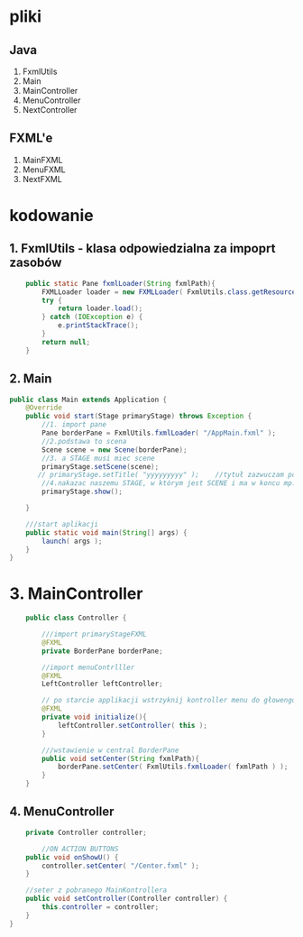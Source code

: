 # pliki

## Java
1. FxmlUtils
2. Main
3. MainController
4. MenuController
5. NextController


## FXML'e
1. MainFXML
2. MenuFXML
3. NextFXML


# kodowanie

## 1. FxmlUtils - klasa odpowiedzialna za impoprt zasobów
```JAVA
    public static Pane fxmlLoader(String fxmlPath){        
        FXMLLoader loader = new FXMLLoader( FxmlUtils.class.getResource( fxmlPath ));     
        try {
            return loader.load();
        } catch (IOException e) {
            e.printStackTrace();         
        }
        return null;
    }
```
## 2. Main 
```JAVA
public class Main extends Application {    
    @Override
    public void start(Stage primaryStage) throws Exception {
        //1. import pane
        Pane borderPane = FxmlUtils.fxmlLoader( "/AppMain.fxml" );
        //2.podstawa to scena
        Scene scene = new Scene(borderPane);
        //3. a STAGE musi miec scene
        primaryStage.setScene(scene);
       // primaryStage.setTitle( "yyyyyyyyy" );    //tytuł zazwuczam powinien byc :)
        //4.nakazac naszemu STAGE, w którym jest SCENE i ma w koncu mp.pane. na "pokazanie"
        primaryStage.show();

    }

    ///start aplikacji
    public static void main(String[] args) {
        launch( args );
    }
}           
```
# 3. MainController 

```JAVA 
    public class Controller {

        ///import primaryStageFXML
        @FXML
        private BorderPane borderPane;

        //import menuContrlller
        @FXML
        LeftController leftController;

        // po starcie applikacji wstrzyknij kontroller menu do głowengo kontrolera
        @FXML
        private void initialize(){
            leftController.setController( this );
        }

        ///wstawienie w central BorderPane
        public void setCenter(String fxmlPath){
            borderPane.setCenter( FxmlUtils.fxmlLoader( fxmlPath ) );
        }
    }
```
## 4. MenuController    

```JAVA public class LeftController {
    private Controller controller;

        //ON ACTION BUTTONS
    public void onShowU() {
        controller.setCenter( "/Center.fxml" );
    }

    //seter z pobranego MainKontrollera
    public void setController(Controller controller) {
        this.controller = controller;
    }
}
```